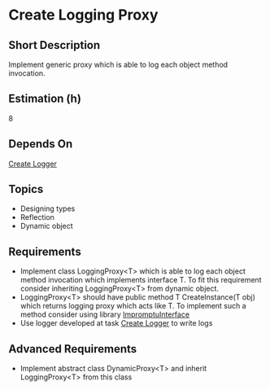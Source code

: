# Create Logging Proxy

## Short Description

Implement generic proxy which is able to log each object method invocation.

## Estimation (h)

8

## Depends On

[Create Logger](../logger/readme.md)

## Topics

* Designing types
* Reflection
* Dynamic object

## Requirements

* Implement class LoggingProxy\<T\> which is able to log each object method invocation which implements interface T. To
  fit this requirement consider inheriting LoggingProxy\<T\> from dynamic object.
* LoggingProxy\<T\> should have public method T CreateInstance(T obj) which returns logging proxy which acts like T. To
  implement such a method consider using library
  [ImpromptuInterface](https://github.com/ekonbenefits/impromptu-interface)
* Use logger developed at task [Create Logger](../logger/readme.md) to write logs

## Advanced Requirements

* Implement abstract class DynamicProxy\<T\> and inherit LoggingProxy\<T\> from this class
